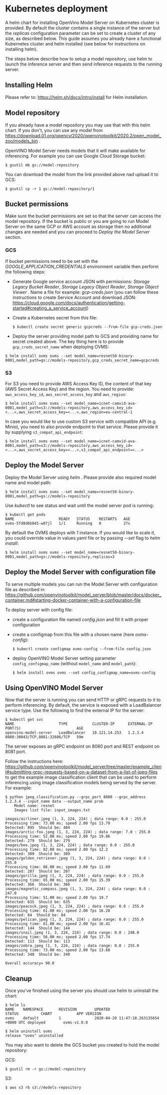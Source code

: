 # Kubernetes deployment

A helm chart for installing OpenVino Model Server on Kubernetes cluster is provided. By default the cluster contains 
a single instance of the server but the _replicas_ configuration parameter can be set to create a cluster 
of any size, as described below. This guide assumes you already have a functional Kubernetes cluster and helm 
installed (see below for instructions on installing helm).

The steps below describe how to setup a model repository, use helm to launch the inference server and then send 
inference requests to the running server. 

## Installing Helm

Please refer to: https://helm.sh/docs/intro/install for Helm installation.

## Model repository

If you already have a model repository you may use that with this helm chart. If you don't, you can use any model
from https://download.01.org/opencv/2020/openvinotoolkit/2020.2/open_model_zoo/models_bin .

OpenVINO Model Server needs models that it will make available for inferencing. For example you can 
use Google Cloud Storage bucket:
```shell script
$ gsutil mb gs://model-repository
```

You can download the model from the link provided above nad upload it to GCS:
```shell script
$ gsutil cp -r 1 gs://model-repository/1
```

## Bucket permissions

Make sure the bucket permissions are set so that the server can access the model repository. If the bucket 
is public or you are going to run Model Server on the same GCP or AWS account as storage then no additional changes 
are needed and you can proceed to _Deploy the Model Server_ section.

### GCS

If bucket permissions need to be set with the _GOOGLE_APPLICATION_CREDENTIALS_ environment variable then perform the 
following steps:

* Generate Google service account JSON with permissions: _Storage Legacy Bucket Reader_, _Storage Legacy Object Reader_,
 _Storage Object Viewer_ . Name a file for example: _gcp-creds.json_ 
(you can follow these instructions to create Service Account and download JSON: 
https://cloud.google.com/docs/authentication/getting-started#creating_a_service_account)
* Create a Kubernetes secret from this file:

      $ kubectl create secret generic gcpcreds --from-file gcp-creds.json

* Deploy the server providing model path to GCS and providing name for secret created above. The key thing here is
to provide `gcp_creds_secret_name` when deploying OVMS:

```shell script
$ helm install ovms ovms --set model_name=resnet50-binary-0001,model_path=gs://models-repository,gcp_creds_secret_name=gcpcreds
```

### S3

For S3 you need to provide AWS Access Key ID, the content of that key (AWS Secret Access Key) and the region. You need 
to provide: `aws_access_key_id`, `aws_secret_access_key` and `aws_region`:
```shell script
$ helm install ovms ovms --set model_name=icnet-camvid-ava-0001,model_path=s3://models-repository,aws_access_key_id=<...>,aws_secret_access_key=<...>,aws_region=eu-central-1
```

In case you would like to use custom S3 service with compatible API (e.g. Minio), you need to also provide endpoint 
to that service. Please provide it by supplying `s3_compat_api_endpoint`:
```shell script
$ helm install ovms ovms --set model_name=icnet-camvid-ava-0001,model_path=s3://models-repository,aws_access_key_id=<...>,aws_secret_access_key=<...>,s3_compat_api_endpoint=<...>
```
    
## Deploy the Model Server

Deploy the Model Server using _helm_ . Please provide also required model name and model path:
```shell script
$ helm install ovms ovms --set model_name=resnet50-binary-0001,model_path=gs://models-repository
```

Use _kubectl_ to see status and wait until the model server pod is running:
```shell script
$ kubectl get pods
NAME                    READY   STATUS    RESTARTS   AGE
ovms-5fd8d6b845-w87jl   1/1     Running   0          27s
```

By default the OVMS deploys with 1 instance. If you would like to scale it, you could override value in values.yaml
file or by passing _--set_ flag to _helm install_:

```shell script
$ helm install ovms ovms --set model_name=resnet50-binary-0001,model_path=gs://models-repository,replicas=3
```


## Deploy the Model Server with configuration file

To serve multiple models you can run the Model Server with configuration file as described in:
https://github.com/openvinotoolkit/model_server/blob/master/docs/docker_container.md#starting-docker-container-with-a-configuration-file

To deploy server with config file:
* create a configuration file named _config.json_ and fill it with proper configuration
* create a configmap from this file with a chosen name (here _ovms-config_):
      
      $ kubectl create configmap ovms-config --from-file config.json

* deploy OpenVINO Model Server setting parameter `config_configmap_name` (without `model_name` and `model_path`):

      $ helm install ovms ovms --set config_configmap_name=ovms-config


## Using OpenVINO Model Server

Now that the server is running you can send HTTP or gRPC requests to it to perform inferencing. 
By default, the service is exposed with a LoadBalancer service type. Use the following to find the 
external IP for the server:
```shell script
$ kubectl get svc
NAME                    TYPE           CLUSTER-IP      EXTERNAL-IP     PORT(S)                         AGE
openvino-model-server   LoadBalancer   10.121.14.253   1.2.3.4         8080:30043/TCP,8081:32606/TCP   59m

```

The server exposes an gRPC endpoint on 8080 port and REST endpoint on 8081 port.

Follow the instructions here: https://github.com/openvinotoolkit/model_server/tree/master/example_client#submitting-grpc-requests-based-on-a-dataset-from-a-list-of-jpeg-files 
to get the example image classification client that can be used to perform inferencing using 
image classification models being served by the server. For example:

```shell script
$ python jpeg_classification.py --grpc_port 8080 --grpc_address 1.2.3.4 --input_name data --output_name prob
	Model name: resnet
	Images list file: input_images.txt

images/airliner.jpeg (1, 3, 224, 224) ; data range: 0.0 : 255.0
Processing time: 73.00 ms; speed 2.00 fps 13.79
Detected: 895  Should be: 404
images/arctic-fox.jpeg (1, 3, 224, 224) ; data range: 7.0 : 255.0
Processing time: 52.00 ms; speed 2.00 fps 19.06
Detected: 279  Should be: 279
images/bee.jpeg (1, 3, 224, 224) ; data range: 0.0 : 255.0
Processing time: 82.00 ms; speed 2.00 fps 12.2
Detected: 309  Should be: 309
images/golden_retriever.jpeg (1, 3, 224, 224) ; data range: 0.0 : 255.0
Processing time: 86.00 ms; speed 2.00 fps 11.69
Detected: 207  Should be: 207
images/gorilla.jpeg (1, 3, 224, 224) ; data range: 0.0 : 255.0
Processing time: 65.00 ms; speed 2.00 fps 15.39
Detected: 366  Should be: 366
images/magnetic_compass.jpeg (1, 3, 224, 224) ; data range: 0.0 : 247.0
Processing time: 51.00 ms; speed 2.00 fps 19.7
Detected: 635  Should be: 635
images/peacock.jpeg (1, 3, 224, 224) ; data range: 0.0 : 255.0
Processing time: 61.00 ms; speed 2.00 fps 16.28
Detected: 84  Should be: 84
images/pelican.jpeg (1, 3, 224, 224) ; data range: 0.0 : 255.0
Processing time: 61.00 ms; speed 2.00 fps 16.41
Detected: 144  Should be: 144
images/snail.jpeg (1, 3, 224, 224) ; data range: 0.0 : 248.0
Processing time: 56.00 ms; speed 2.00 fps 17.74
Detected: 113  Should be: 113
images/zebra.jpeg (1, 3, 224, 224) ; data range: 0.0 : 255.0
Processing time: 73.00 ms; speed 2.00 fps 13.68
Detected: 340  Should be: 340

Overall accuracy= 90.0
```

## Cleanup

Once you've finished using the server you should use helm to uninstall the chart:
```shell script
$ helm ls
NAME    NAMESPACE       REVISION        UPDATED                                 STATUS          CHART           APP VERSION
ovms    default         1               2020-04-20 11:47:18.263135654 +0000 UTC deployed        ovms-v1.0.0

$ helm uninstall ovms
release "ovms" uninstalled
```

You may also want to delete the GCS bucket you created to hold the model repository:

GCS:
```shell script
$ gsutil rm -r gs://model-repository
```

S3:
```shell script
$ aws s3 rb s3://models-repository
```
